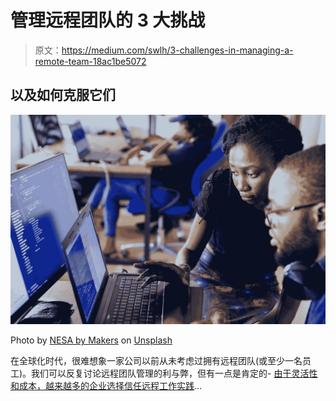# 管理远程团队的 3 大挑战

> 原文：<https://medium.com/swlh/3-challenges-in-managing-a-remote-team-18ac1be5072>

## 以及如何克服它们

![](img/b635b227552af9ae8aaa35fd21a76c9c.png)

Photo by [NESA by Makers](https://unsplash.com/@nesabymakers?utm_source=medium&utm_medium=referral) on [Unsplash](https://unsplash.com?utm_source=medium&utm_medium=referral)

在全球化时代，很难想象一家公司以前从未考虑过拥有远程团队(或至少一名员工)。我们可以反复讨论远程团队管理的利与弊，但有一点是肯定的- [由于灵活性和成本，越来越多的企业选择信任远程工作实践](https://globalworkplaceanalytics.com/telecommuting-statistics)…
